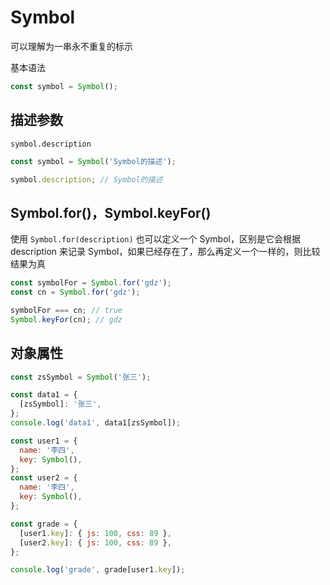 # Symbol

可以理解为一串永不重复的标示

基本语法

```javascript
const symbol = Symbol();
```

## 描述参数

`symbol.description`

```javascript
const symbol = Symbol('Symbol的描述');

symbol.description; // Symbol的描述
```

## Symbol.for()，Symbol.keyFor()

使用 `Symbol.for(description)` 也可以定义一个 Symbol，区别是它会根据 description 来记录 Symbol，如果已经存在了，那么再定义一个一样的，则比较结果为真

```javascript
const symbolFor = Symbol.for('gdz');
const cn = Symbol.for('gdz');

symbolFor === cn; // true
Symbol.keyFor(cn); // gdz
```

## 对象属性

```javascript
const zsSymbol = Symbol('张三');

const data1 = {
  [zsSymbol]: '张三',
};
console.log('data1', data1[zsSymbol]);
```

```javascript
const user1 = {
  name: '李四',
  key: Symbol(),
};
const user2 = {
  name: '李四',
  key: Symbol(),
};

const grade = {
  [user1.key]: { js: 100, css: 89 },
  [user2.key]: { js: 100, css: 89 },
};

console.log('grade', grade[user1.key]);
```
